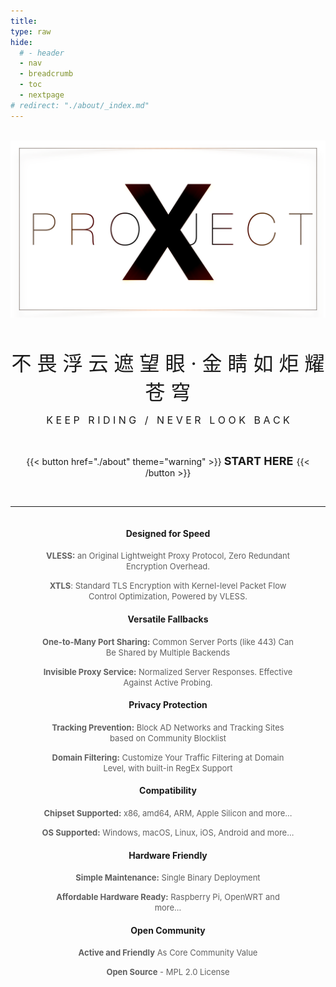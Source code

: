```yaml
---
title:
type: raw
hide:
  # - header
  - nav
  - breadcrumb
  - toc
  - nextpage
# redirect: "./about/_index.md"
---
```


<br />


<div  align="center">  
<div class="row">
<div class="col-xs-10 offset-xs-1 col-sm-8 offset-sm-2 col-md-6 offset-md-3 col-lg-4 offset-lg-4">
<img src="./LogoX2.png" alt="logo" align=center />
</div>
</div>

<br />

<br />

<font size="6" >不 畏 浮 云 遮 望 眼  ·  金 睛 如 炬 耀 苍 穹</font>

<font size="3" >K E E P &nbsp; R I D I N G &nbsp; / &nbsp; N E V E R &nbsp; L O O K &nbsp; B A C K</font>

<br/>

{{< button href="./about" theme="warning" >}} <font size="4" > **START HERE** </font> {{< /button >}}  

<br />

---

</div>

<div  align="center">  
<div style="width:80%;display: inline-block;" >

<div class="row row-cols-1 row-cols-sm-2 row-cols-md-3">

<div class="col">

#### Designed for Speed


<font size="2" color="#606060" >**VLESS:** an Original Lightweight Proxy Protocol, Zero Redundant Encryption Overhead.</font>

<font size="2" color="#606060" >**XTLS**: Standard TLS Encryption with Kernel-level Packet Flow Control Optimization, Powered by VLESS.</font>

</div>
<div class="col">

#### Versatile Fallbacks

<font size="2" color="#606060" >**One-to-Many Port Sharing:** Common Server Ports (like 443) Can Be Shared by Multiple Backends</font>

<font size="2" color="#606060" >**Invisible Proxy Service:** Normalized Server Responses. Effective Against Active Probing.</font>

</div>
<div class="col">

#### Privacy Protection

<font size="2" color="#606060" >**Tracking Prevention:** Block AD Networks and Tracking Sites based on Community Blocklist</font>

<font size="2" color="#606060" >**Domain Filtering:** Customize Your Traffic Filtering at Domain Level, with built-in RegEx Support</font>


</div>
<div class="col">

#### Compatibility

<font size="2" color="#606060" >**Chipset Supported:** x86, amd64, ARM, Apple Silicon and more...</font>

<font size="2" color="#606060" >**OS Supported:** Windows, macOS, Linux, iOS, Android and more...</font>

</div>
<div class="col">

#### Hardware Friendly

<font size="2" color="#606060" >**Simple Maintenance:** Single Binary Deployment</font>

<font size="2" color="#606060" >**Affordable Hardware Ready:** Raspberry Pi, OpenWRT and more...</font>


</div>
<div class="col">

#### Open Community

<font size="2" color="#606060" >**Active and Friendly** As Core Community Value</font>

<font size="2" color="#606060" >**Open Source** - MPL 2.0 License</font>


</div>
</div >



</div>
</div>

<br />

<br />
